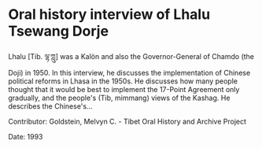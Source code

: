 # Oral history interview of Lhalu Tsewang Dorje  
Lhalu [Tib. ལྷ་ཀླུ] was a Kalön and also the Governor-General of Chamdo (the Doji) in 1950. In this interview, he discusses the implementation of Chinese political reforms in Lhasa in the 1950s. He discusses how many people thought that it would be best to implement the 17-Point Agreement only gradually, and the people's (Tib, mimmang) views of the Kashag. He describes the Chinese's... 

Contributor: Goldstein, Melvyn C. - Tibet Oral History and Archive Project  

Date:
1993  

